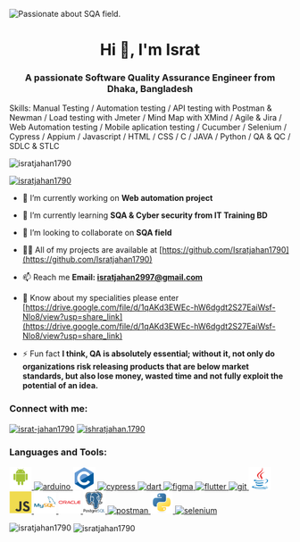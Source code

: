 ![Passionate about SQA field.](https://media.istockphoto.com/vectors/flat-design-with-people-sqa-software-quality-assurance-acronym-vector-id1292486645?k=20&m=1292486645&s=612x612&w=0&h=pkdH2I6nt_vfV04DVnDzbiyQUeIJw-oR9L1UoqU68Z8=)

<h1 align="center">Hi 👋, I'm Israt</h1>
<h3 align="center">A passionate Software Quality Assurance Engineer from Dhaka, Bangladesh</h3>

Skills: Manual Testing / Automation testing / API testing with Postman & Newman / Load testing with Jmeter / Mind Map with XMind / Agile & Jira /  Web Automation testing / Mobile aplication testing / Cucumber / Selenium / Cypress / Appium / Javascript /  HTML / CSS / C / JAVA / Python / QA & QC / SDLC & STLC

<p align="left"> <img src="https://komarev.com/ghpvc/?username=isratjahan1790&label=Profile%20views&color=0e75b6&style=flat" alt="isratjahan1790" /> </p>

<p align="left"> <a href="https://github.com/ryo-ma/github-profile-trophy"><img src="https://github-profile-trophy.vercel.app/?username=isratjahan1790" alt="isratjahan1790" /></a> </p>

- 🔭 I’m currently working on **Web automation project**

- 🌱 I’m currently learning **SQA & Cyber security from IT Training BD**

- 👯 I’m looking to collaborate on **SQA field**

- 👨‍💻 All of my projects are available at [https://github.com/Isratjahan1790](https://github.com/Isratjahan1790)

- 📫 Reach me **Email: isratjahan2997@gmail.com**

- 📄 Know about my specialities please enter [https://drive.google.com/file/d/1qAKd3EWEc-hW6dgdt2S27EaiWsf-Nlo8/view?usp=share_link](https://drive.google.com/file/d/1qAKd3EWEc-hW6dgdt2S27EaiWsf-Nlo8/view?usp=share_link)

- ⚡ Fun fact **I think, QA is absolutely essential; without it, not only do organizations risk releasing products that are below market standards, but also lose money, wasted time and not fully exploit the potential of an idea.**

<h3 align="left">Connect with me:</h3>
<p align="left">
<a href="https://linkedin.com/in/israt-jahan1790" target="blank"><img align="center" src="https://raw.githubusercontent.com/rahuldkjain/github-profile-readme-generator/master/src/images/icons/Social/linked-in-alt.svg" alt="israt-jahan1790" height="30" width="40" /></a>
<a href="https://fb.com/ishratjahan.1790" target="blank"><img align="center" src="https://raw.githubusercontent.com/rahuldkjain/github-profile-readme-generator/master/src/images/icons/Social/facebook.svg" alt="ishratjahan.1790" height="30" width="40" /></a>
</p>

<h3 align="left">Languages and Tools:</h3>
<p align="left"> <a href="https://developer.android.com" target="_blank" rel="noreferrer"> <img src="https://raw.githubusercontent.com/devicons/devicon/master/icons/android/android-original-wordmark.svg" alt="android" width="40" height="40"/> </a> <a href="https://www.arduino.cc/" target="_blank" rel="noreferrer"> <img src="https://cdn.worldvectorlogo.com/logos/arduino-1.svg" alt="arduino" width="40" height="40"/> </a> <a href="https://www.cprogramming.com/" target="_blank" rel="noreferrer"> <img src="https://raw.githubusercontent.com/devicons/devicon/master/icons/c/c-original.svg" alt="c" width="40" height="40"/> </a> <a href="https://www.cypress.io" target="_blank" rel="noreferrer"> <img src="https://raw.githubusercontent.com/simple-icons/simple-icons/6e46ec1fc23b60c8fd0d2f2ff46db82e16dbd75f/icons/cypress.svg" alt="cypress" width="40" height="40"/> </a> <a href="https://dart.dev" target="_blank" rel="noreferrer"> <img src="https://www.vectorlogo.zone/logos/dartlang/dartlang-icon.svg" alt="dart" width="40" height="40"/> </a> <a href="https://www.figma.com/" target="_blank" rel="noreferrer"> <img src="https://www.vectorlogo.zone/logos/figma/figma-icon.svg" alt="figma" width="40" height="40"/> </a> <a href="https://flutter.dev" target="_blank" rel="noreferrer"> <img src="https://www.vectorlogo.zone/logos/flutterio/flutterio-icon.svg" alt="flutter" width="40" height="40"/> </a> <a href="https://git-scm.com/" target="_blank" rel="noreferrer"> <img src="https://www.vectorlogo.zone/logos/git-scm/git-scm-icon.svg" alt="git" width="40" height="40"/> </a> <a href="https://www.java.com" target="_blank" rel="noreferrer"> <img src="https://raw.githubusercontent.com/devicons/devicon/master/icons/java/java-original.svg" alt="java" width="40" height="40"/> </a> <a href="https://developer.mozilla.org/en-US/docs/Web/JavaScript" target="_blank" rel="noreferrer"> <img src="https://raw.githubusercontent.com/devicons/devicon/master/icons/javascript/javascript-original.svg" alt="javascript" width="40" height="40"/> </a> <a href="https://www.mysql.com/" target="_blank" rel="noreferrer"> <img src="https://raw.githubusercontent.com/devicons/devicon/master/icons/mysql/mysql-original-wordmark.svg" alt="mysql" width="40" height="40"/> </a> <a href="https://www.oracle.com/" target="_blank" rel="noreferrer"> <img src="https://raw.githubusercontent.com/devicons/devicon/master/icons/oracle/oracle-original.svg" alt="oracle" width="40" height="40"/> </a> <a href="https://www.postgresql.org" target="_blank" rel="noreferrer"> <img src="https://raw.githubusercontent.com/devicons/devicon/master/icons/postgresql/postgresql-original-wordmark.svg" alt="postgresql" width="40" height="40"/> </a> <a href="https://postman.com" target="_blank" rel="noreferrer"> <img src="https://www.vectorlogo.zone/logos/getpostman/getpostman-icon.svg" alt="postman" width="40" height="40"/> </a> <a href="https://www.python.org" target="_blank" rel="noreferrer"> <img src="https://raw.githubusercontent.com/devicons/devicon/master/icons/python/python-original.svg" alt="python" width="40" height="40"/> </a> <a href="https://www.selenium.dev" target="_blank" rel="noreferrer"> <img src="https://raw.githubusercontent.com/detain/svg-logos/780f25886640cef088af994181646db2f6b1a3f8/svg/selenium-logo.svg" alt="selenium" width="40" height="40"/> </a> </p>

<p><img align="left" src="https://github-readme-stats.vercel.app/api/top-langs?username=isratjahan1790&show_icons=true&locale=en&layout=compact" alt="isratjahan1790" /></p>

<p>&nbsp;<img align="center" src="https://github-readme-stats.vercel.app/api?username=isratjahan1790&show_icons=true&locale=en" alt="isratjahan1790" /></p>
